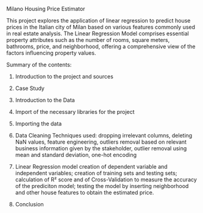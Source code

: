 Milano Housing Price Estimator


This project explores the application of linear regression to predict house prices in the Italian city of Milan based on various features commonly used in real estate analysis. The Linear Regression Model comprises essential property attributes such as the number of rooms, square meters, bathrooms, price, and neighborhood, offering a comprehensive view of the factors influencing property values.

Summary of the contents:


1. Introduction to the project and sources

2. Case Study

3. Introduction to the Data

4. Import of the necessary libraries for the project

5. Importing the data

6. Data Cleaning
   Techniques used: dropping irrelevant columns, deleting NaN values, feature engineering, outliers removal based on relevant business information given by the stakeholder, outlier removal using mean and standard deviation, one-hot encoding

7. Linear Regression model
   creation of dependent variable and independent variables; creation of training sets and testing sets; calculation of R² score and of Cross-Validation to measure the accuracy of the prediciton model; testing the model by inserting neighborhood and other house features to obtain the estimated price.

8. Conclusion
